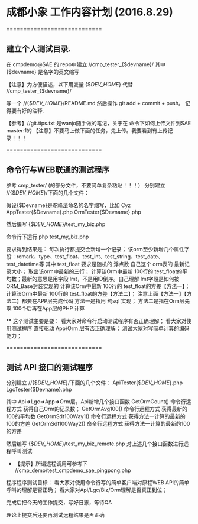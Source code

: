 # 成都小象 工作内容计划 (2016.8.29)

============================
## 建立个人测试目录.
在 cmpdemo@SAE 的 repo中建立 //cmp_tester_{$devname}/
其中 {$devname} 是名字的英文缩写

【注意】为方便描述，以下用变量 {$_DEV_HOME_} 代替 //cmp_tester_{$devname}/

写一个 //{$_DEV_HOME_}/README.md
然后操作 git add + commit + push。 记得要有好的注释.

【参考】//git.tips.txt  是wanjo随手做的笔记，关于在 命令下如何上传文件到SAE master:1的
【注意】不要马上做下面的任务，先上传。我要看到有上传记录！！！ 

============================
## 命令行与WEB联通的测试程序

参考 cmp_tester/ (的部分文件，不要简单复杂粘贴！！！）
分别建立 //{$_DEV_HOME_}/下面的几个文件：

假设{$Devname}是驼峰法命名的名字缩写，比如 Cyz
AppTester{$Devname}.php
OrmTester{$Devname}.php

然后编写
{$_DEV_HOME_}/test_my_biz.php

命令行下运行 php test_my_biz.php

要求得到结果是：
每次执行都提交会新增一个记录；
该orm至少新增几个属性字段：remark、type、test_float、test_int、test_string、test_date、test_datetime等
  其中 test_float 要求是随机的 浮点数
自己这个 orm表的 最新记录大小；
取出该orm中最新的三行；
计算该Orm中最新 100行的 test_float的平均数；最新的意思是用字段 lmt，不是用ID倒序。自己理解 lmt字段是如何被ORM_Base封装实现的
计算该Orm中最新 100行的 test_float的方差【方法一】；
计算该Orm中最新 100行的 test_float的方差【方法二】；
注意上面【方法一】【方法二】都要在APP层完成代码
方法一是指用 纯sql 实现；
方法二是指在Orm层先取 100个后再在App层的PHP 计算

** 这个测试主要是要：
看大家对命令行启动测试程序有否正确理解；
看大家对使用测试程序 直接驱动 App/Orm 层有否正确理解；
测试大家对写简单计算的编码能力；

============================
## 测试 API 接口的测试程序
分别建立 //{$_DEV_HOME_}/下面的几个文件：
ApiTester{$_DEV_HOME_}.php
LgcTester{$Devname}.php

其中 Api=>Lgc=>App=>Orm层，Api新增几个接口函数
GetOrmCount() 命令行远程方式 获得自己Orm的记录数；
GetOrmAvg100() 命令行远程方式 获得最新的100的平均数
GetOrmSdt100Way1() 命令行远程方式 获得方法一计算的最新的100的方差
GetOrmSdt100Way2() 命令行远程方式 获得方法一计算的最新的100的方差

然后编写
{$_DEV_HOME_}/test_my_biz_remote.php
对上述几个接口函数进行远程呼叫测试
* 【提示】所谓远程调用可参考下 //cmp_demo/test_cmpdemo_sae_pingpong.php

程序程序测试目标：
看大家对使用命令行写的简单客户端对原程WEB API的简单呼叫的理解是否正确；
看大家对Api/Lgc/Biz/Orm理解是否真正到位；

完成后把今天的工作提交，写好日志，等待QA

理论上提交后还要再测试远程结果是否正确
